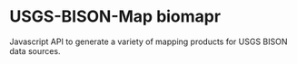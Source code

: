 # USGS-BISON-Map biomapr
Javascript API to generate a variety of mapping products for USGS BISON data sources.
